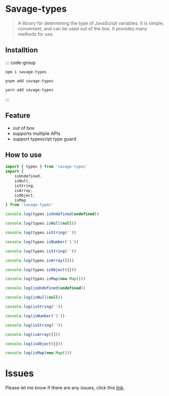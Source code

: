 # Savage-types

> A library for determining the type of JavaScript variables. It is simple, convenient, and can be used out of the box. It provides many methods for use.

## Installtion

::: code-group

```[npm]
npm i savage-types
```

```[pnpm]
pnpm add savage-types
```

```[yarn]
yarn add savage-types
```

:::

## Feature

- out of box
- supports multiple APIs
- support typescript type guard

## How to use

```typescript
import { types } from 'savage-types'
import {
	isUndefined,
	isNull,
	isString,
	isArray,
	isObject,
	isMap
} from 'savage-types'

console.log(types.isUndefined(undefined))

console.log(types.isNull(null))

console.log(types.isString(''))

console.log(types.isNumber('1'))

console.log(types.isString(''))

console.log(types.isArray([]))

console.log(types.isObject({}))

console.log(types.isMap(new Map()))

console.log(isUndefined(undefined))

console.log(isNull(null))

console.log(isString(''))

console.log(isNumber('1'))

console.log(isString(''))

console.log(isArray([]))

console.log(isObject({}))

console.log(isMap(new Map()))

```


# Issues

Please let me know if there are any issues, click this [link](https://github.com/savage181855/savage-libs/issues).
